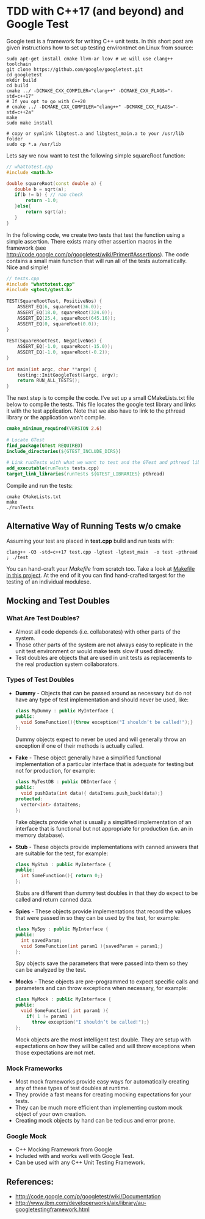 # TDD with C++17 (and beyond) and Google Test

Google test is a framework for writing C++ unit tests. In this short post are given instructions how to set up testing
environtmet on Linux from source:

```shell
sudo apt-get install cmake llvm-ar lcov # we will use clang++ toolchain
git clone https://github.com/google/googletest.git
cd googletest
mkdir build
cd build
cmake ../ -DCMAKE_CXX_COMPILER="clang++" -DCMAKE_CXX_FLAGS="-std=c++17"
# If you opt to go with C++20
# cmake ../ -DCMAKE_CXX_COMPILER="clang++" -DCMAKE_CXX_FLAGS="-std=c++2a"
make
sudo make install

# copy or symlink libgtest.a and libgtest_main.a to your /usr/lib folder
sudo cp *.a /usr/lib
```

Lets say we now want to test the following simple squareRoot function:

 ```c++
// whattotest.cpp
#include <math.h>
 
double squareRoot(const double a) {
    double b = sqrt(a);
    if(b != b) { // nan check
        return -1.0;
    }else{
        return sqrt(a);
    }
}
```

In the following code, we create two tests that test the function using a simple assertion. There exists many other assertion macros in the framework (see http://code.google.com/p/googletest/wiki/Primer#Assertions). The code contains a small main function that will run all of the tests automatically. Nice and simple!

```c++
// tests.cpp
#include "whattotest.cpp"
#include <gtest/gtest.h>
 
TEST(SquareRootTest, PositiveNos) { 
    ASSERT_EQ(6, squareRoot(36.0));
    ASSERT_EQ(18.0, squareRoot(324.0));
    ASSERT_EQ(25.4, squareRoot(645.16));
    ASSERT_EQ(0, squareRoot(0.0));
}
 
TEST(SquareRootTest, NegativeNos) {
    ASSERT_EQ(-1.0, squareRoot(-15.0));
    ASSERT_EQ(-1.0, squareRoot(-0.2));
}
 
int main(int argc, char **argv) {
    testing::InitGoogleTest(&argc, argv);
    return RUN_ALL_TESTS();
}
```

The next step is to compile the code. I’ve set up a small CMakeLists.txt file below to compile the tests. This file locates the google test library and links it with the test application. Note that we also have to link to the pthread library or the application won’t compile.

```cmake
cmake_minimum_required(VERSION 2.6)
 
# Locate GTest
find_package(GTest REQUIRED)
include_directories(${GTEST_INCLUDE_DIRS})
 
# Link runTests with what we want to test and the GTest and pthread library
add_executable(runTests tests.cpp)
target_link_libraries(runTests ${GTEST_LIBRARIES} pthread)
```

Compile and run the tests:

```shell
cmake CMakeLists.txt
make
./runTests
```

## Alternative Way of Running Tests w/o cmake

Assuming your test are placed in **test.cpp** build and run tests with:

```shell
clang++ -O3 -std=c++17 test.cpp -lgtest -lgtest_main  -o test -pthread ; ./test

```
You can hand-craft your *Makefile* from scratch too. Take a look at [Makefile in this project](./Makefile#L179). 
At the end of it you can find hand-crafted targest for the testing of an individual modulese.

## Mocking and Test Doubles

### What Are Test Doubles?

 - Almost all code depends (i.e. collaborates) with other parts of the
system.
 - Those other parts of the system are not always easy to replicate in
the unit test environment or would make tests slow if used directly.
 - Test doubles are objects that are used in unit tests as replacements
to the real production system collaborators.

### Types of Test Doubles

 - **Dummy** - Objects that can be passed around as necessary but do
not have any type of test implementation and should never be used, like:
   ```c++
   class MyDummy : public MyInterface {
   public:
     void SomeFunction(){throw exception("I shouldn’t be called!");}
   };
   ```
   Dummy objects expect to never be used and will generally 
   throw an exception if one of their methods is actually called.

 - **Fake** - These object generally have a simplified functional
implementation of a particular interface that is adequate for testing
but not for production, for example:
   ```c++
   class MyTestDB : public DBInterface {
   public:
     void pushData(int data){ dataItems.push_back(data);}
   protected:
     vector<int> dataItems;
   };
   ```
   Fake objects provide what is usually a simplified implementation of an interface that is functional but not appropriate for production (i.e. an in memory database).
 - **Stub** - These objects provide implementations with canned answers
that are suitable for the test, for example:
   ```c++
   class MyStub : public MyInterface {
   public:
     int SomeFunction(){ return 0;}
   };
   ```
   Stubs are different than dummy test doubles in that they do expect to be called and return canned data.
 - **Spies** - These objects provide implementations that record the values that were passed in so they can be used by the test, for example:
   ```c++
   class MySpy : public MyInterface {
   public:
     int savedParam;
     void SomeFunction(int param1 ){savedParam = param1;}
   };
   ```
   Spy objects save the parameters that were passed into them so they can be analyzed by the test.
 - **Mocks** - These objects are pre-programmed to expect specific calls and parameters
 and can throw exceptions when necessary, for example:
   ```c++
   class MyMock : public MyInterface {
   public:
     void SomeFunction( int param1 ){
       if( 1 != param1 )
         throw exception("I shouldn’t be called!");}
   };
   ```
   Mock objects are the most intelligent test double. They are setup with expectations on how they will be called and will throw exceptions when those expectations are not met.

### Mock Frameworks

 - Most mock frameworks provide easy ways for automatically creating any of these types of test doubles at runtime.
 - They provide a fast means for creating mocking expectations for your tests.
 - They can be much more efficient than implementing custom mock object of your own creation.
 - Creating mock objects by hand can be tedious and error prone.

### Google Mock

 - C++ Mocking Framework from Google
 - Included with and works well with Google Test.
 - Can be used with any C++ Unit Testing Framework.

## References:

 - http://code.google.com/p/googletest/wiki/Documentation
 - http://www.ibm.com/developerworks/aix/library/au-googletestingframework.html
